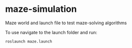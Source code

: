 # maze-simulation
Maze world and launch file to test maze-solving algorithms 

To use navigate to the launch folder and run: 

```
roslaunch maze.launch
```
